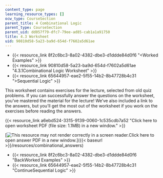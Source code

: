 ```yaml
---
content_type: page
learning_resource_types: []
ocw_type: CourseSection
parent_title: 4 Combinational Logic
parent_type: CourseSection
parent_uid: dd057f79-dfc7-79ee-ad85-cab1a1a91750
title: 4.3 Worksheet
uid: 90810d58-5a23-ba9d-654d-f7602a5d61ae
---
```


*   {{< resource_link 8f2c6bc3-8a02-4382-dbe3-d1ddde84d0f6 "\<Worked Examples" >}}
*   {{< resource_link 90810d58-5a23-ba9d-654d-f7602a5d61ae "4.3.1Combinational Logic Worksheet" >}}
*   {{< resource_link 65644957-eae2-5f55-14b2-8b47728b4c31 "\>Sequential Logic" >}}

This worksheet contains exercises for the lecture, selected from old quiz problems. If you can successfully answer the questions on the worksheet, you’ve mastered the material for the lecture! We’ve also included a link to the answers, but you’ll get the most out of the worksheet if you work on the exercises before reading the answers.

{{< resource_link a6ebd524-3315-9139-0060-1c535cdb7a52 "Click here to open worksheet PDF (file size: 1.1MB) in a new window." >}}

[![This resource may not render correctly in a screen reader.](/images/inacessible.gif)Click here to open answer PDF in a new window.]({{< baseurl >}}/resources/combinational_answers)

*   {{< resource_link 8f2c6bc3-8a02-4382-dbe3-d1ddde84d0f6 "BackWorked Examples" >}}
*   {{< resource_link 65644957-eae2-5f55-14b2-8b47728b4c31 "ContinueSequential Logic" >}}